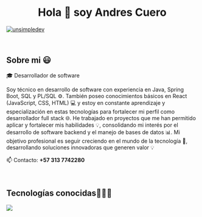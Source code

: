 <h1 align="center">Hola 👋  soy Andres Cuero </h1> 

<p align="left">
<a href="linkedin.com/in/andres-cuero" target="blank"><img align="center" src="https://img.shields.io/badge/LinkedIn-0077B5?style=for-the-badge&logo=linkedin&logoColor=white" alt="unsimpledev"/></a>
  </p>
<br>
<h2>Sobre mi 😃</h2>
<!--Intro start-->

<p align="left">
🎓 Desarrollador de software

Soy técnico en desarrollo de software con experiencia en Java, Spring Boot, SQL y PL/SQL ⚙️. También poseo conocimientos básicos en React (JavaScript, CSS, HTML) 💻 y estoy en constante aprendizaje y especialización en estas tecnologías para fortalecer mi perfil como desarrollador full stack 🌐.
He trabajado en proyectos que me han permitido aplicar y fortalecer mis habilidades 💡, consolidando mi interés por el desarrollo de software backend y el manejo de bases de datos 📊.
Mi objetivo profesional es seguir creciendo en el mundo de la tecnología 🚀, desarrollando soluciones innovadoras que generen valor 💡

📫 Contacto: **+57 313 7742280**
<!--Intro end-->
  </p>
<br>

<h2 >Tecnologías conocidas👨🏻‍💻</h2>
<!--tech stack icons-->
<p align="left">
  <a href="https://skillicons.dev">
    <img src="https://skillicons.dev/icons?i=java,css,html,js,git,github,postman,vscode,react" />
  </a>
</p>
<br>
